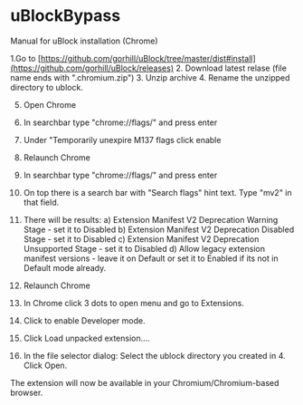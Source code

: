 # uBlockBypass
Manual for uBlock installation (Chrome) 

1.Go to [https://github.com/gorhill/uBlock/tree/master/dist#install](https://github.com/gorhill/uBlock/releases)
2. Download latest relase (file name ends with ".chromium.zip")
3. Unzip archive
4. Rename the unzipped directory to ublock.

5. Open Chrome
6. In searchbar type "chrome://flags/" and press enter
7. Under "Temporarily unexpire M137 flags click enable
8. Relaunch Chrome
9. In searchbar type "chrome://flags/" and press enter
10. On top there is a search bar with "Search flags" hint text. Type "mv2" in that field.
11. There will be results:
 a)  Extension Manifest V2 Deprecation Warning Stage - set it to Disabled
 b)  Extension Manifest V2 Deprecation Disabled Stage - set it to Disabled
 c) Extension Manifest V2 Deprecation Unsupported Stage - set it to Disabled
 d) Allow legacy extension manifest versions - leave it on Default or set it to Enabled if its not in Default mode already.
12. Relaunch Chrome

13. In Chrome click 3 dots to open menu and go to Extensions.
14. Click to enable Developer mode.
15. Click Load unpacked extension....
16. In the file selector dialog:
Select the ublock directory you created in 4.
Click Open.

The extension will now be available in your Chromium/Chromium-based browser.
